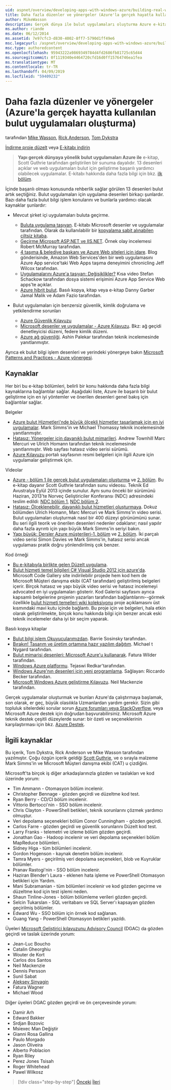 ```yaml
---
uid: aspnet/overview/developing-apps-with-windows-azure/building-real-world-cloud-apps-with-windows-azure/more-patterns-and-guidance
title: Daha fazla düzenler ve yönergeler (Azure'la gerçek hayatta kullanılan bulut uygulamaları oluşturma) | Microsoft Docs
author: MikeWasson
description: Gerçek dünya ile bulut uygulamaları oluşturma Azure e-kitap Scott Guthrie tarafından geliştirilen bir sunuma dayalıdır. Bu, 13 desenler ve kendisi için uygulamalar açıklanmaktadır...
ms.author: riande
ms.date: 06/12/2014
ms.assetid: 7e97cfc3-d830-4002-8ff7-5790d1ff49e6
msc.legacyurl: /aspnet/overview/developing-apps-with-windows-azure/building-real-world-cloud-apps-with-windows-azure/more-patterns-and-guidance
msc.type: authoredcontent
ms.openlocfilehash: 95943222a9869349784d4fd2686fb81725c65d44
ms.sourcegitcommit: 0f1119340e4464720cfd16d0ff15764746ea1fea
ms.translationtype: MT
ms.contentlocale: tr-TR
ms.lasthandoff: 04/09/2019
ms.locfileid: "59409232"
---
```

# <a name="more-patterns-and-guidance-building-real-world-cloud-apps-with-azure"></a>Daha fazla düzenler ve yönergeler (Azure'la gerçek hayatta kullanılan bulut uygulamaları oluşturma)

tarafından [Mike Wasson](https://github.com/MikeWasson), [Rick Anderson]((https://twitter.com/RickAndMSFT)), [Tom Dykstra](https://github.com/tdykstra)

[İndirme proje düzelt](http://code.msdn.microsoft.com/Fix-It-app-for-Building-cdd80df4) veya [E-kitabı indirin](http://blogs.msdn.com/b/microsoft_press/archive/2014/07/23/free-ebook-building-cloud-apps-with-microsoft-azure.aspx)

> **Yapı gerçek dünyaya yönelik bulut uygulamaları Azure ile** e-kitap, Scott Guthrie tarafından geliştirilen bir sunuma dayalıdır. 13 desenleri açıklar ve web uygulamaları bulut için geliştirme başarılı yardımcı olabilecek uygulamalar. E-kitabı hakkında daha fazla bilgi için bkz. [ilk bölüm](introduction.md).


İçinde başarılı olması konusunda rehberlik sağlar görülen 13 desenleri bulut artık seçtiğiniz. Bulut uygulamaları için uygulama desenleri birkaçı şunlardır. Bazı daha fazla bulut bilgi işlem konularını ve bunlarla yardımcı olacak kaynaklar şunlardır:

- Mevcut şirket içi uygulamaları buluta geçirme. 

    - [Buluta uygulama taşıyan](https://msdn.microsoft.com/library/ff728592.aspx). E-kitabı Microsoft desenler ve uygulamalar tarafından. Olarak da kullanılabilir bir [kopyalama sabit alınabilen ciltsiz kitaba](https://www.amazon.com/dp/1621140202).
    - [Geçirme Microsoft ASP.NET ve IIS.NET](https://go.microsoft.com/fwlink/?LinkId=400656). Örnek olay incelemesi Robert McMurray tarafından.
    - [4 taşıma &amp; belediye başkanı ve Azure Web siteleri için idare](http://www.jeff.wilcox.name/2013/04/4thandmayor-azure-websites/). Blog gönderisinde, Amazon Web Services'den bir web uygulamasını Azure App service'taki Web Apps taşıma deneyimini chronicling Jeff Wilcox tarafından.
    - [Uygulamalarını Azure'a taşıyan: Değişiklikler?](https://azure.microsoft.com/documentation/videos/web-sites-internals-and-the-file-system/) Kısa video Stefan Schackow tarafından dosya sistemi erişimini Azure App Service Web apps'te açıklar.
    - [Azure hibrit bulut](https://www.amazon.com/dp/B00EOP4UQW). Basılı kopya, kitap veya e-kitap Danny Garber Jamal Malik ve Adam Fazio tarafından.
- Bulut uygulamaları için benzersiz güvenlik, kimlik doğrulama ve yetkilendirme sorunları

    - [Azure Güvenlik Kılavuzu](https://azure.microsoft.com/blog/2014/02/10/best-practices-windows-azure-websites-waws/)
    - [Microsoft desenler ve uygulamalar - Azure Kılavuzu](https://msdn.microsoft.com/library/dn568099.aspx). Bkz: ağ geçidi denetleyicisi düzeni, federe kimlik düzeni.
    - [Azure ağ güvenliği](https://download.microsoft.com/download/4/3/9/43902EC9-410E-4875-8800-0788BE146A3D/Windows%20Azure%20Network%20Security%20Whitepaper%20-%20FINAL.docx). Ashin Palekar tarafından teknik incelemesinde yanıtlanmıştır.

Ayrıca ek bulut bilgi işlem desenleri ve yerindeki yönergeye bakın [Microsoft Patterns and Practices - Azure yönergesi](https://msdn.microsoft.com/library/dn568099.aspx).

<a id="resources"></a>
## <a name="resources"></a>Kaynaklar

Her biri bu e-kitap bölümleri, belirli bir konu hakkında daha fazla bilgi kaynaklarına bağlantılar sağlar. Aşağıdaki liste, Azure ile başarılı bir bulut geliştirme için en iyi yöntemler ve önerilen desenleri genel bakış için bağlantılar sağlar.

Belgeler

- [Azure bulut Hizmetleri'nde büyük ölçekli hizmetler tasarlamak için en iyi uygulamalar](https://msdn.microsoft.com/library/windowsazure/jj717232.aspx). Mark Simms'in ve Michael Thomassy teknik incelemesinde yanıtlanmıştır.
- [Hatasız: Yönergeler için dayanıklı bulut mimarileri](https://msdn.microsoft.com/library/windowsazure/jj853352.aspx). Andrew Townhill Marc Mercuri ve Ulrich Homann tarafından teknik incelemesinde yanıtlanmıştır. Web sayfası hatasız video serisi sürümü.
- [Azure Kılavuzu](https://azure.microsoft.com/develop/net/guidance/) portalı sayfasının resmi belgeleri için ilgili Azure için uygulamalar geliştirmek için.

Videolar

- [Azure - bölüm 1 ile gerçek bulut uygulamaları oluşturma](https://channel9.msdn.com/Events/TechEd/Australia/2013/AZR324) ve [2. bölüm](https://channel9.msdn.com/Events/TechEd/Australia/2013/AZR325). Bu e-kitap dayanır Scott Guthrie tarafından sunu videosu. Teknik Ed Avustralya Eylül 2013 içinde sunulur. Aynı sunu önceki bir sürümünü Haziran, 2013'te Norveç Geliştiriciler Konferansı (NDC) adresindeki teslim edildi: [NDC bölüm 1](http://vimeo.com/68215538), [NDC bölüm 2](http://vimeo.com/68215602).
- [Hatasız: Ölçeklenebilir, dayanıklı bulut hizmetleri oluşturmaya](https://channel9.msdn.com/Series/FailSafe). Dokuz bölümden Ulrich Homann, Marc Mercuri ve Mark Simms'in video serisi. Bulut uygulamaları oluşturmak nasıl bir 400 düzeyi görünümünü sunar. Bu seri ilgili teorik ve önerilen desenleri nedenler odaklanır; nasıl yapılır daha fazla ayrıntı için yapı büyük Mark Simms'in seriyi bakın.
- [Yapı büyük: Dersler Azure müşterileri-1. bölüm](https://channel9.msdn.com/Events/Build/2012/3-029) ve [2. bölüm](https://channel9.msdn.com/Events/Build/2012/3-030). İki parçalı video serisi Simon Davies ve Mark Simms'in, hatasız serisi ancak uygulaması pratik doğru yönlendirilmiş çok benzer.

Kod örneği

- [Bu e-kitabıyla birlikte gelen Düzelt uygulama](https://code.msdn.microsoft.com/Fix-It-app-for-Building-cdd80df4?cdn_id=2013-12-03-002).
- [Bulut hizmeti temel bilgileri C# Visual Studio 2012 için azure'da](https://aka.ms/csf). Microsoft Code Gallery site indirilebilir projede hem kod hem de Microsoft Müşteri danışma ekibi (CAT tarafından) geliştirilmiş belgeleri içerir. Birçok hatasız ve yapı büyük video serisi ve hatasız incelemeyi advocated en iyi uygulamaları gösterir. Kod Galerisi sayfasını ayrıca kapsamlı belgelerine projenin yazarları tarafından bağlantılarını--görmek özellikle [bulut hizmeti temelleri wiki koleksiyonu](https://social.technet.microsoft.com/wiki/contents/articles/17987.cloud-service-fundamentals.aspx) proje açıklamasını üst kısmındaki mavi kutu içinde bağlantı. Bu proje için ve belgeleri, hala etkin olarak geliştirilmekte, birçok konu hakkında bilgi için benzer ancak eski teknik incelemeler daha iyi bir seçim yaparak.

Basılı kopya kitaplar

- [Bulut bilgi işlem Okuyucularımızdan](https://www.amazon.com/dp/0470903562). Barrie Sosinsky tarafından.
- [Bırakın! Tasarım ve üretim ortamına hazır yazılım dağıtım](https://www.amazon.com/Release-It-Production-Ready-Pragmatic-Programmers/dp/0978739213). Michael t Nygard tarafından.
- [Bulut mimarisi desenleri: Microsoft Azure'u kullanarak](http://shop.oreilly.com/product/0636920023777.do). Fatura Wilder tarafından.
- [Windows Azure platformu](https://www.amazon.com/dp/1430235632). Tejaswi Redkar'tarafından.
- [Windows Azure'nın desenleri için yeni programlama](https://www.amazon.com/dp/1849685606). Sağlayan: Riccardo Becker tarafından.
- [Microsoft Windows Azure geliştirme Kılavuzu](https://www.amazon.com/dp/1849682224). Neil Mackenzie tarafından.

Gerçek uygulamalar oluşturmak ve bunları Azure'da çalıştırmaya başlamak, son olarak, er geç, büyük olasılıkla Uzmanlardan yardım gerekir. Sizin gibi topluluk sitelerdeki sorular sorun [Azure forumları veya StackOverflow](https://azure.microsoft.com/support/forums/), veya Microsoft Azure destek için doğrudan başvurabilirsiniz. Microsoft Azure teknik destek çeşitli düzeylerde sunar: bir özeti ve seçeneklerinin karşılaştırması için bkz. [Azure Destek](https://azure.microsoft.com/support/plans/).

<a id="acknowledgments"></a>
## <a name="acknowledgments"></a>İlgili kaynaklar

Bu içerik, Tom Dykstra, Rick Anderson ve Mike Wasson tarafından yazılmıştır. Çoğu özgün içerik geldiği [Scott Guthrie](https://weblogs.asp.net/scottgu/), ve o sırayla malzeme Mark Simms'in ve Microsoft Müşteri danışma ekibi (CAT) u çizdiğini.

Microsoft'ta birçok iş diğer arkadaşlarınızla gözden ve taslakları ve kod üzerinde yorum:

- Tim Ammann - Otomasyon bölüm incelenir.
- Christopher Bennage - gözden geçirdi ve düzeltme kod test.
- Ryan Berry - CD/CI bölüm incelenir.
- Vittorio Bertocci'nin - SSO bölüm incelenir.
- Chris Clayton - PowerShell betikleri, teknik sorunlarını çözmek yardımcı olmuştur.
- Veri depolama seçenekleri bölüm Conor Cunningham - gözden geçirdi.
- Carlos Farre - gözden geçirdi ve güvenlik sorunlarını Düzelt kod test.
- Larry Franks - telemetri ve izleme bölüm gözden geçirdi.
- Jonathan Gao - Hadoop incelenir ve veri depolama seçenekleri bölüm MapReduce bölümleri.
- Sidney Higa - tüm bölümleri incelenir.
- Gordon Hogenson - kaynak denetim bölüm incelenir.
- Tamra Myers - geçirilmiş veri depolama seçenekleri, blob ve Kuyruklar bölümler.
- Pranav Rastogi'nin - SSO bölüm incelenir.
- Haziran Blender'ı Laura - eklenen hata işleme ve PowerShell Otomasyon betikleri için Yardım.
- Mani Subramanian - tüm bölümleri incelenir ve kod gözden geçirme ve düzeltme kod için test işlemi neden.
- Shaun Tinline-Jones - bölüm bölümleme verileri gözden geçirdi.
- Selcin Tukarslan - SQL veritabanı ve SQL Server'ı kapsayan gözden geçirilmiş bölümler.
- Edward Wu - SSO bölüm için örnek kod sağlanan.
- Guang Yang - PowerShell Otomasyon betikleri yazıldı.

Üyeleri [Microsoft Geliştirici kılavuzunu Advisory Council](https://aka.ms/DGAC) (DGAC) da gözden geçirdi ve taslak üzerinde yorum:

- Jean-Luc Boucho
- Catalin Gheorghiu
- Wouter de Kort
- Carlos dos Santos
- Neil Mackenzie
- Dennis Persson
- Sunil Sabat
- [Aleksey Sinyagin](http://www.linkedin.com/in/sinyagin)
- Fatura Wagner
- Michael Wood

Diğer üyeleri DGAC gözden geçirdi ve ön çerçevesinde yorum:

- Damir Arh
- Edward Bakker
- Srdjan Bozovic
- Msiexec Man Değiştir
- Gianni Rosa Gallina
- Paulo Morgado
- Jason Oliveira
- Alberto Poblacion
- Ryan Riley
- Perez Jones Tsisah
- Roger Whitehead
- Pawel Wilkosz

> [!div class="step-by-step"]
> [Önceki](queue-centric-work-pattern.md)
> [İleri](the-fix-it-sample-application.md)
